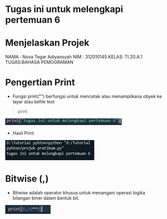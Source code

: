 # Tugas ini untuk melengkapi pertemuan 6

# Menjelaskan Projek 

NAMA : Nova Tegar Adiyansyah
NIM  : 312010145
KELAS: TI.20.A.1
TUGAS:BAHASA PEMOGRAMAN

# Pengertian Print

* Fungsi print("") berfungsi untuk mencetak atau menampilkana obyek ke layar atau kefile text

> print

![gambar](gambar/print.PNG)

*  Hasil Print

![gambar](gambar/print1.PNG)

# Bitwise (,)

* Bitwise adalah operator khusus untuk menangani operasi logika bilangan biner dalam bentuk bit.

![gambar](gambar/bitwise.PNG)
